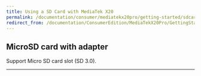 ```yaml
---
title: Using a SD Card with MediaTek X20
permalink: /documentation/consumer/mediatekx20pro/getting-started/sdcard/
redirect_from: /documentation/ConsumerEdition/MediaTekX20Pro/GettingStarted/Sdcard/
---
```

## MicroSD card with adapter

Support Micro SD card slot (SD 3.0).

***
